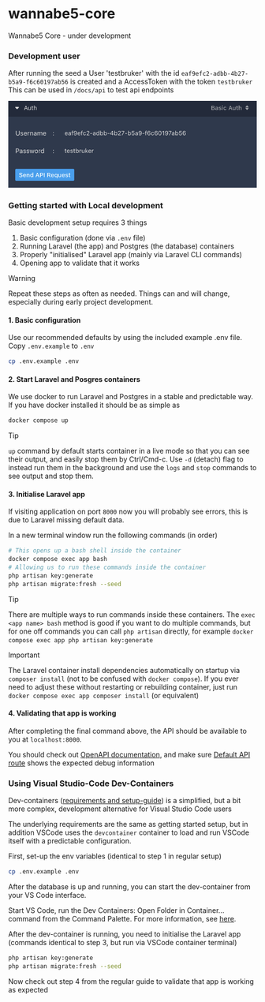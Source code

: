 # wannabe5-core

Wannabe5 Core - under development

### Development user

After running the seed a User 'testbruker' with the id `eaf9efc2-adbb-4b27-b5a9-f6c60197ab56` is created and a AccessToken with the token `testbruker`  
This can be used in `/docs/api` to test api endpoints

![testbruker in api docs](docs/images/testbruker.png)

### Getting started with Local development

Basic development setup requires 3 things
1. Basic configuration (done via `.env` file)
2. Running Laravel (the app) and Postgres (the database) containers
3. Properly "initialised" Laravel app (mainly via Laravel CLI commands)
4. Opening app to validate that it works

> [!WARNING]
> Repeat these steps as often as needed. Things can and will change, especially during early project development.

#### 1. Basic configuration

Use our recommended defaults by using the included example .env file. Copy `.env.example` to `.env`

```bash
cp .env.example .env
```

#### 2. Start Laravel and Posgres containers

We use docker to run Laravel and Postgres in a stable and predictable way. If you have docker installed it should be as simple as

```bash
docker compose up
```

> [!TIP]
> `up` command by default starts container in a live mode so that you can see their output, and easily stop them by Ctrl/Cmd-c. Use `-d` (detach) flag to instead run them in the background and use the `logs` and `stop` commands to see output and stop them.

#### 3. Initialise Laravel app

If visiting application on port `8000` now you will probably see errors, this is due to Laravel missing default data.

In a new terminal window run the following commands (in order)

```bash
# This opens up a bash shell inside the container
docker compose exec app bash
# Allowing us to run these commands inside the container
php artisan key:generate
php artisan migrate:fresh --seed
```

> [!TIP]
> There are multiple ways to run commands inside these containers. The `exec <app name> bash` method is good if you want to do multiple commands, but for one off commands you can call `php artisan` directly, for example `docker compose exec app php artisan key:generate`

> [!IMPORTANT]
> The Laravel container install dependencies automatically on startup via `composer install` (not to be confused with `docker compose`). If you ever need to adjust these without restarting or rebuilding container, just run `docker compose exec app composer install` (or equivalent)

#### 4. Validating that app is working

After completing the final command above, the API should be available to you at `localhost:8000`.

You should check out [OpenAPI documentation](http://localhost:8000/docs/api), and make sure [Default API route](http://localhost:8000/api) shows the expected debug information

### Using Visual Studio-Code Dev-Containers

Dev-containers ([requirements and setup-guide](https://code.visualstudio.com/docs/devcontainers/containers#_installation)) is a simplified, but a bit more complex, development alternative for Visual Studio Code users

The underlying requirements are the same as getting started setup, but in addition VSCode uses the `devcontainer` container to load and run VSCode itself with a predictable configuration.

First, set-up the env variables (identical to step 1 in regular setup)

```bash
cp .env.example .env
```

After the database is up and running, you can start the dev-container from your VS Code interface.

Start VS Code, run the Dev Containers: Open Folder in Container... command from the Command Palette. For more information, see [here](https://code.visualstudio.com/docs/devcontainers/containers#_quick-start-open-an-existing-folder-in-a-container).

After the dev-container is running, you need to initialise the Laravel app (commands identical to step 3, but run via VSCode container terminal)

```bash
php artisan key:generate
php artisan migrate:fresh --seed
```

Now check out step 4 from the regular guide to validate that app is working as expected
